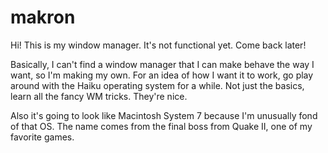 # makron
Hi! This is my window manager. It's not functional yet. Come back later!

Basically, I can't find a window manager that I can make behave the way I want, so I'm making my own. For an idea of how I want it to work, go play around with the Haiku operating system for a while. Not just the basics, learn all the fancy WM tricks. They're nice.

Also it's going to look like Macintosh System 7 because I'm unusually fond of that OS.
The name comes from the final boss from Quake II, one of my favorite games.
